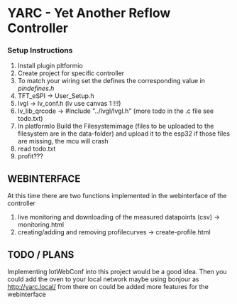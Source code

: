 # YARC - Yet Another Reflow Controller

### Setup Instructions

1. Install plugin pltformio
2. Create project for specific controller
3. To match your wiring set the defines the corresponding value in _pindefines.h_
4. TFT_eSPI -> User_Setup.h
5. lvgl -> lv_conf.h (lv use canvas 1 !!!)
6. lv_lib_qrcode -> #include "../lvgl/lvgl.h" (more todo in the .c file see todo.txt)
7. In platformIo Build the Filesystemimage (files to be uploaded to the filesystem are in the data-folder) and upload it to the esp32 if those files are missing, the mcu will crash
9. read todo.txt
10. profit???


## WEBINTERFACE

At this time there are two functions implemented in the webinterface of the controller

1. live monitoring and downloading of the measured datapoints (csv) -> monitoring.html
2. creating/adding and removing profilecurves -> create-profile.html


## TODO / PLANS

Implementing IotWebConf into this project would be a good idea. Then you could add the oven to your local network maybe using bonjour as http://yarc.local/
from there on could be added more features for the webinterface
